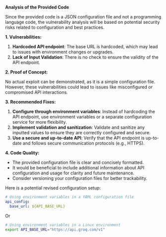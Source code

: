 **Analysis of the Provided Code**

Since the provided code is a JSON configuration file and not a programming language code, the vulnerability analysis will be based on potential security risks related to configuration and best practices.

**1. Vulnerabilities:**

1. **Hardcoded API endpoint**: The base URL is hardcoded, which may lead to issues with environment changes or upgrades.
2. **Lack of Input Validation**: There is no check to ensure the validity of the API endpoint.

**2. Proof of Concept:**

No actual exploit can be demonstrated, as it is a simple configuration file. However, these vulnerabilities could lead to issues like misconfigured or compromised API interactions.

**3. Recommended Fixes:**

1. **Configure through environment variables**: Instead of hardcoding the API endpoint, use environment variables or a separate configuration service for more flexibility.
2. **Implement validation and sanitization**: Validate and sanitize any inputted values to ensure they are correctly configured and secure.
3. **Use a secure and up-to-date API**: Verify that the API endpoint is up-to-date and follows secure communication protocols (e.g., HTTPS).

**4. Code Quality:**

* The provided configuration file is clear and concisely formatted.
* It would be beneficial to include additional information about API configuration and usage for clarity and future maintenance.
* Consider versioning your configuration files for better trackability.

Here is a potential revised configuration setup:

```yml
# Using environment variables in a YAML configuration file
api_config:
  base_url: ${API_BASE_URL}
```

Or

```bash
# Using environment variables in a Linux environment
export API_BASE_URL="https://api.groq.com/v1"
```